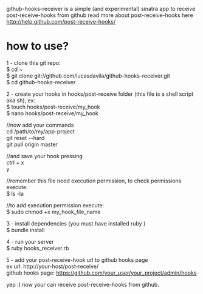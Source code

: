 github-hooks-receiver is a simple (and experimental) sinatra app to receive post-receive-hooks from github
read more about post-receive-hooks here http://help.github.com/post-receive-hooks/  

# how to use?

1 - clone this git repo:  
$ cd ~  
$ git clone git://github.com/lucasdavila/github-hooks-receiver.git  
$ cd github-hooks-receiver  

2 - create your hooks in hooks/post-receive folder (this file is a shell script aka sh), ex:  
$ touch hooks/post-receive/my_hook  
$ nano hooks/post-receive/my_hook  

//now add your commands  
cd /path/to/my/app-project  
git reset --hard  
git pull origin master  

//and save your hook pressing  
ctrl + x  
y  

//remember this file need execution permission, to check permissions execute:  
$ ls -la  

//to add execution permission execute:  
$ sudo chmod +x my_hook_file_name  

3 - install dependencies (you must have installed ruby )  
$ bundle install  

4 - run your server  
$ ruby hooks_receiver.rb  

5 - add your post-receive-hook url to github hooks page  
ex url: http://your-host/post-receive/<hook-name>  
github hooks page: https://github.com/your_user/your_project/admin/hooks  

yep :) now your can receive post-receive-hooks from github.
